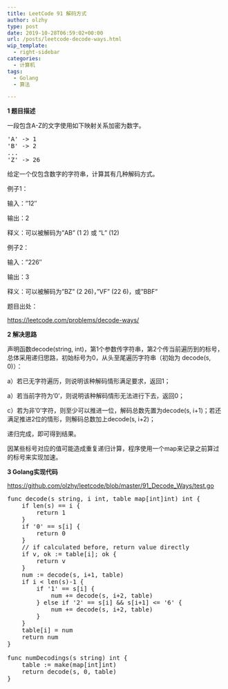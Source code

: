 ```yaml
---
title: LeetCode 91 解码方式
author: olzhy
type: post
date: 2019-10-28T06:59:02+00:00
url: /posts/leetcode-decode-ways.html
wip_template:
  - right-sidebar
categories:
  - 计算机
tags:
  - Golang
  - 算法

---
```

**1 题目描述**
  
一段包含A-Z的文字使用如下映射关系加密为数字。

<pre>'A' -> 1
'B' -> 2
...
'Z' -> 26
</pre>

给定一个仅包含数字的字符串，计算其有几种解码方式。

例子1：
  
输入：&#8221;12&#8243;
  
输出：2
  
释义：可以被解码为&#8221;AB&#8221; (1 2) 或 &#8220;L&#8221; (12)

例子2：
  
输入：&#8221;226&#8243;
  
输出：3
  
释义：可以被解码为&#8221;BZ&#8221; (2 26)，&#8221;VF&#8221; (22 6)，或&#8221;BBF&#8221;

题目出处：
  
<a href="https://leetcode.com/problems/decode-ways/" target="_blank" rel="noopener">https://leetcode.com/problems/decode-ways/</a>

**2 解决思路**
  
声明函数decode(string, int)，第1个参数传字符串，第2个传当前遍历到的标号，总体采用递归思路，初始标号为0，从头至尾遍历字符串（初始为 decode(s, 0)）：
  
a）若已无字符遍历，则说明该种解码情形满足要求，返回1；
  
a）若当前字符为&#8217;0&#8217;，则说明该种解码情形无法进行下去，返回0；
  
c）若为非&#8217;0&#8217;字符，则至少可以推进一位，解码总数先置为decode(s, i+1)；若还满足推进2位的情形，则解码总数加上decode(s, i+2)；
  
递归完成，即可得到结果。
  
因某些标号对应的值可能造成重复递归计算，程序使用一个map来记录之前算过的标号来实现加速。

**3 Golang实现代码**
  
<a href="https://github.com/olzhy/leetcode/blob/master/91_Decode_Ways/test.go" target="_blank" rel="noopener">https://github.com/olzhy/leetcode/blob/master/91_Decode_Ways/test.go</a>

<pre>func decode(s string, i int, table map[int]int) int {
	if len(s) == i {
		return 1
	}
	if '0' == s[i] {
		return 0
	}
	// if calculated before, return value directly
	if v, ok := table[i]; ok {
		return v
	}
	num := decode(s, i+1, table)
	if i &lt; len(s)-1 {
		if '1' == s[i] {
			num += decode(s, i+2, table)
		} else if '2' == s[i] &#038;&#038; s[i+1] &lt;= '6' {
			num += decode(s, i+2, table)
		}
	}
	table[i] = num
	return num
}

func numDecodings(s string) int {
	table := make(map[int]int)
	return decode(s, 0, table)
}
</pre>